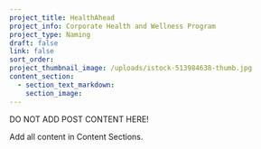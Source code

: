 ```yaml
---
project_title: HealthAhead
project_info: Corporate Health and Wellness Program
project_type: Naming
draft: false
link: false
sort_order:
project_thumbnail_image: /uploads/istock-513984638-thumb.jpg
content_section:
  - section_text_markdown:
    section_image:
---
```



DO NOT ADD POST CONTENT HERE!

Add all content in Content Sections.